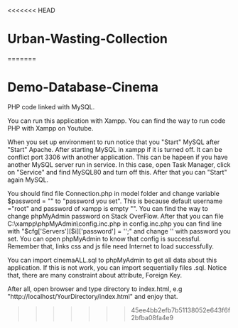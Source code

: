 <<<<<<< HEAD
# Urban-Wasting-Collection
=======
# Demo-Database-Cinema
PHP code linked with MySQL.

  You can run this application with Xampp. You can find the way to run code PHP with Xampp on Youtube.

  When you set up environment to run notice that you "Start" MySQL after "Start" Apache. After starting MySQL in xampp if it is turned off. It can be conflict port 3306 with another application. This can be hapeen if you have another MySQL server run in service. In this case, open Task Manager, click on "Service" and find MySQL80 and turn off this. After that you can "Start" again MySQL.

  You should find file Connection.php in model folder and change variable $password = "" to "password you set". This is because default username ="root" and password of xampp is empty "". You can find the way to change phpMyAdmin password on Stack OverFlow. After that you can file C:\xampp\phpMyAdmin\config.inc.php in config.inc.php you can find line with "$cfg['Servers'][$i]['password'] = '';" and change '' with password you set. You can open phpMyAdmin to know that config is successful. Remember that, links css and js file need Internet to load successfully.

  You can import cinemaALL.sql to phpMyAdmin to get all data about this application. If this is not work, you can import sequentially files .sql. Notice that, there are many constraint about attribute, Foreign Key.

  After all, open browser and type directory to index.html, e.g "http://localhost/YourDirectory/index.html" and enjoy that.
>>>>>>> 45ee4bb2efb7b51138052e643f6f2bfba08fa4e9
